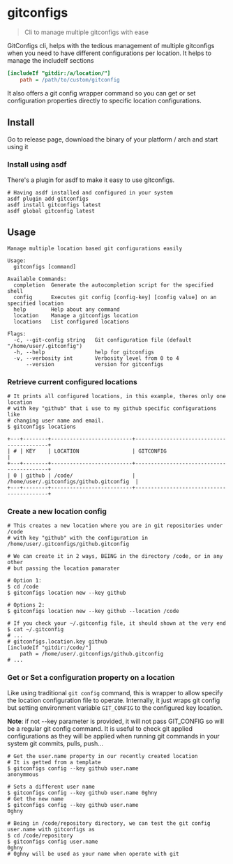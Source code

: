 # gitconfigs

> Cli to manage multiple gitconfigs with ease


GitConfigs cli, helps with the tedious management of multiple gitconfigs when you need to have different configurations per location. It helps to manage the includeIf sections

```ini
[includeIf "gitdir:/a/location/"]
    path = /path/to/custom/gitconfig
```

It also offers a git config wrapper command so you can get or set configuration properties directly to specific location configurations.


## Install

Go to release page, download the binary of your platform / arch and start using it

### Install using asdf

There's a plugin for asdf to make it easy to use gitconfigs.

```shell
# Having asdf installed and configured in your system
asdf plugin add gitconfigs
asdf install gitconfigs latest
asdf global gitconfig latest
```

## Usage

```shell
Manage multiple location based git configurations easily

Usage:
  gitconfigs [command]

Available Commands:
  completion  Generate the autocompletion script for the specified shell
  config      Executes git config [config-key] [config value] on an specified location
  help        Help about any command
  location    Manage a gitconfigs location
  locations   List configured locations

Flags:
  -c, --git-config string   Git configuration file (default "/home/user/.gitconfig")
  -h, --help                help for gitconfigs
  -v, --verbosity int       Verbosity level from 0 to 4
      --version             version for gitconfigs
```

### Retrieve current configured locations

```shell
# It prints all configured locations, in this example, theres only one location
# with key "github" that i use to my github specific configurations like
# changing user name and email.
$ gitconfigs locations

+---+--------+--------------------------+------------------------------------------+
| # | KEY    | LOCATION                 | GITCONFIG                                |
+---+--------+--------------------------+------------------------------------------+
| 0 | github | /code/                   | /home/user/.gitconfigs/github.gitconfig  |
+---+--------+--------------------------+------------------------------------------+
```

### Create a new location config

```shell
# This creates a new location where you are in git repositories under /code
# with key "github" with the configuration in /home/user/.gitconfigs/github.gitconfig

# We can create it in 2 ways, BEING in the directory /code, or in any other
# but passing the location pamarater

# Option 1:
$ cd /code
$ gitconfigs location new --key github

# Options 2:
$ gitconfigs location new --key github --location /code

# If you check your ~/.gitconfig file, it should shown at the very end
$ cat ~/.gitconfig
# ...
# gitconfigs.location.key github
[includeIf "gitdir:/code/"]
    path = /home/user/.gitconfigs/github.gitconfig
# ...
```

### Get or Set a configuration property on a location

Like using traditional `git config` command, this is wrapper to allow specify the location configuration file to operate.
Internally, it just wraps git config but setting environment variable `GIT_CONFIG` to the configured key location.

**Note**: if not --key parameter is provided, it will not pass GIT_CONFIG so will be a regular git config command. It is useful to check git applied configurations as they will be applied when running git commands in your system git commits, pulls, push...


```shell
# Get the user.name property in our recently created location
# It is getted from a template
$ gitconfigs config --key github user.name
anonymmous

# Sets a different user name
$ gitconfigs config --key github user.name 0ghny
# Get the new name
$ gitconfigs config --key github user.name
0ghny

# Being in /code/repository directory, we can test the git config user.name with gitconfigs as
$ cd /code/repository
$ gitconfigs config user.name
0ghny
# 0ghny will be used as your name when operate with git

```